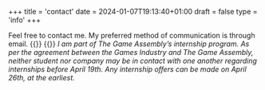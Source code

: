 +++
title = 'contact'
date = 2024-01-07T19:13:40+01:00
draft = false
type = 'info'
+++

Feel free to contact me. My preferred method of communication
is through email.
{{<linebreak>}}
{{<linebreak>}}
_I am part of The Game Assembly’s internship program. As per
the agreement between the Games Industry and The Game Assembly,
neither student nor company may be in contact with one another
regarding internships before April 19th. Any internship offers
can be made on April 26th, at the earliest._